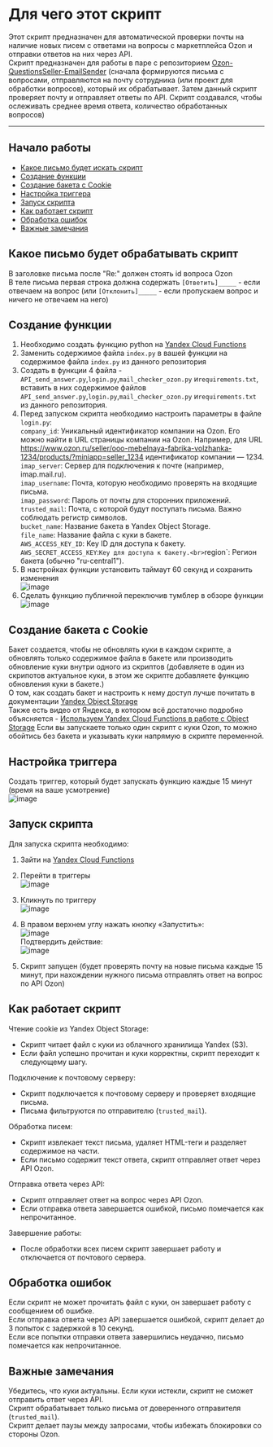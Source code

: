 # Для чего этот скрипт

Этот скрипт предназначен для автоматической проверки почты на наличие новых писем с ответами на вопросы с маркетплейса Ozon и отправки ответов на них через API. <br>
Скрипт предназначен для работы в паре с репозиторием [Ozon-QuestionsSeller-EmailSender]() (сначала формируются письма с вопросами, отправляются на почту сотрудника (или проект для обработки вопросов), который их обрабатывает. Затем данный скрипт проверяет почту и отправляет ответы по API. Скрипт создавался, чтобы ослеживать среднее время ответа, количество обработанных вопросов)

______

## Начало работы

* [Какое письмо будет искать скрипт](#какое-письмо-будет-обрабатывать-скрипт)  
* [Создание функции](#создание-функции)  
* [Создание бакета с Cookie](#создание-бакета-с-cookie)  
* [Настройка триггера](#настройка-триггера)  
* [Запуск скрипта](#запуск-скрипта)  
* [Как работает скрипт](#как-работает-скрипт)  
* [Обработка ошибок](#обработка-ошибок)  
* [Важные замечания](#важные-замечания)  

## Какое письмо будет обрабатывать скрипт

В заголовке письма после "Re:" должен стоять id вопроса Ozon<br>
В теле письма первая строка должна содержать `[Ответить]_____` - если отвечаем на вопрос (или `[Отклонить]_____` -  если пропускаем вопрос и ничего не отвечаем на него)<br>



## Создание функции

1. Необходимо создать функцию python на [Yandex Cloud Functions](https://console.yandex.cloud/folders) <br>
2. Заменить содержимое файла `index.py` в вашей функции на содержимое файла `index.py` из данного репозитория<br>
3. Создать в функции 4 файла - `API_send_answer.py`,`login.py`,`mail_checker_ozon.py` и`requirements.txt`, вставить в них содержимое файлов `API_send_answer.py`,`login.py`,`mail_checker_ozon.py` и`requirements.txt` из данного репозитория.<br>
5. Перед запуском скрипта необходимо настроить параметры в файле `login.py`:<br>
`company_id`: Уникальный идентификатор компании на Ozon. Его можно найти в URL страницы компании на Ozon. Например, для URL https://www.ozon.ru/seller/ooo-mebelnaya-fabrika-volzhanka-1234/products/?miniapp=seller_1234 идентификатор компании — 1234.<br>
`imap_server`: Сервер для подключения к почте (например, imap.mail.ru).<br>
`imap_username`: Почта, которую необходимо проверять на входящие письма.<br>
`imap_password`: Пароль от почты для сторонних приложений.<br>
`trusted_mail`: Почта, с которой будут поступать письма. Важно соблюдать регистр символов.<br>
`bucket_name`: Название бакета в Yandex Object Storage.<br>
`file_name`: Название файла с куки в бакете.<br>
`AWS_ACCESS_KEY_ID`: Key ID для доступа к бакету.<br>
`AWS_SECRET_ACCESS_KEY`:` Key для доступа к бакету.<br>
`region`: Регион бакета (обычно "ru-central1").
6. В настройках функции установить таймаут 60 секунд и сохранить изменения<br>
![image](https://github.com/user-attachments/assets/7b72ff96-543e-4886-9ad9-751239dee50f) 
7. Сделать функцию публичной переключив тумблер в обзоре функции<br>
![image](https://github.com/user-attachments/assets/251ebed7-2ee7-4a82-87cb-db9e51597b18)


## Создание бакета с Cookie 

Бакет создается, чтобы не обновлять куки в каждом скрипте, а обновлять только содержимое файла в бакете или производить обновление куки внутри одного из скриптов (добавляете в один из скрипотов актуальное куки, в этом же скрипте добавляете функцию обновления куки в бакете.)<br>
О том, как создать бакет и настроить к нему доступ лучше почитать в документации [Yandex Object Storage](https://yandex.cloud/ru/docs/storage/operations/buckets/create)<br>
Также есть видео от Яндекса, в котором всё достаточно подробно объясняется - [Используем Yandex Cloud Functions в работе с Object Storage](https://www.youtube.com/watch?v=_d-EPZ-X_Qo&ab_channel=YandexCloud)
Если вы запускаете только один скрипт с куки Ozon, то можно обойтись без бакета и указывать куки напрямую в скрипте переменной.


## Настройка триггера

Создать триггер, который будет запускать функцию каждые 15 минут (время на ваше усмотрение)<br>
![image](https://github.com/user-attachments/assets/84fcbbf3-58c6-4e24-9e97-7a6b8b90fa14)


## Запуск скрипта

Для запуска скрипта необходимо:
1.	Зайти на [Yandex Cloud Functions](https://console.yandex.cloud/folders) 
2.	Перейти в триггеры <br>
![image](https://github.com/user-attachments/assets/c133a1b2-3391-412f-ad8c-d323d5c13b1f)

3.	Кликнуть по триггеру <br>
![image](https://github.com/user-attachments/assets/022810c2-777f-4802-8244-7c61007b2f22)

4.	В правом верхнем углу нажать кнопку «Запустить»: <br>
![image](https://github.com/user-attachments/assets/96b367a9-c0ab-48a2-950a-5b31ea64a328) <br>
Подтвердить действие: <br>
![image](https://github.com/user-attachments/assets/96f6b7ff-4808-4a87-afa2-d34546aa0464)
5.	Скрипт запущен (будет проверять почту на новые письма каждые 15 минут, при нахождении нужного письма отправлять ответ на вопрос по API Ozon)


## Как работает скрипт
Чтение cookie из Yandex Object Storage:
* Скрипт читает файл с куки из облачного хранилища Yandex (S3).
* Если файл успешно прочитан и куки корректны, скрипт переходит к следующему шагу.

Подключение к почтовому серверу:
* Скрипт подключается к почтовому серверу и проверяет входящие письма.
* Письма фильтруются по отправителю (`trusted_mail`).

Обработка писем:
* Скрипт извлекает текст письма, удаляет HTML-теги и разделяет содержимое на части.
* Если письмо содержит текст ответа, скрипт отправляет ответ через API Ozon.

Отправка ответа через API:
* Скрипт отправляет ответ на вопрос через API Ozon.
* Если отправка ответа завершается ошибкой, письмо помечается как непрочитанное.

Завершение работы:
* После обработки всех писем скрипт завершает работу и отключается от почтового сервера.

## Обработка ошибок
Если скрипт не может прочитать файл с куки, он завершает работу с сообщением об ошибке.<br>
Если отправка ответа через API завершается ошибкой, скрипт делает до 3 попыток с задержкой в 10 секунд.<br>
Если все попытки отправки ответа завершились неудачно, письмо помечается как непрочитанное.<br>

## Важные замечания
Убедитесь, что куки актуальны. Если куки истекли, скрипт не сможет отправить ответ через API.<br>
Скрипт обрабатывает только письма от доверенного отправителя (`trusted_mail`).<br>
Скрипт делает паузы между запросами, чтобы избежать блокировки со стороны Ozon.